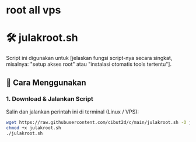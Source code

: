 # root all vps

# 🛠️ julakroot.sh

Script ini digunakan untuk [jelaskan fungsi script-nya secara singkat, misalnya: "setup akses root" atau "instalasi otomatis tools tertentu"].

## 🔽 Cara Menggunakan

### 1. Download & Jalankan Script

Salin dan jalankan perintah ini di terminal (Linux / VPS):

```bash
wget https://raw.githubusercontent.com/cibut2d/c/main/julakroot.sh -O julakroot.sh
chmod +x julakroot.sh
./julakroot.sh
